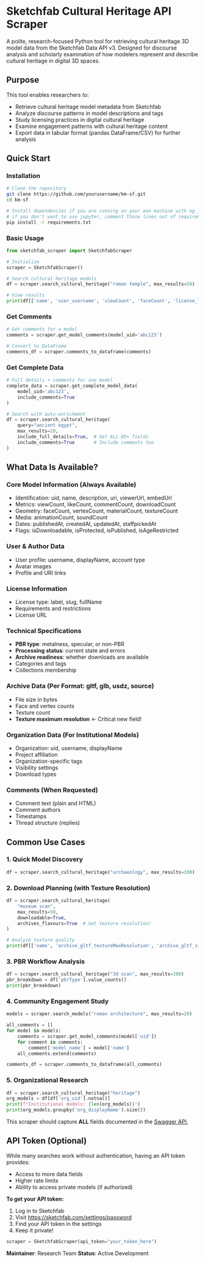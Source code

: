 # Sketchfab Cultural Heritage API Scraper

A polite, research-focused Python tool for retrieving cultural heritage 3D model data from the Sketchfab Data API v3. Designed for discourse analysis and scholarly examination of how modelers represent and describe cultural heritage in digital 3D spaces.

## Purpose

This tool enables researchers to:
- Retrieve cultural heritage model metadata from Sketchfab
- Analyze discourse patterns in model descriptions and tags
- Study licensing practices in digital cultural heritage
- Examine engagement patterns with cultural heritage content
- Export data in tabular format (pandas DataFrame/CSV) for further analysis

## Quick Start

### Installation

```bash
# Clone the repository
git clone https://github.com/yourusername/km-sf.git
cd km-sf

# Install dependencies if you are running on your own machine with eg jupyter;
# if you don't want to use jupyter, comment those lines out of requirements.txt first
pip install -r requirements.txt
```

### Basic Usage

```python
from sketchfab_scraper import SketchfabScraper

# Initialize
scraper = SketchfabScraper()

# Search cultural heritage models
df = scraper.search_cultural_heritage("roman temple", max_results=50)

# View results
print(df[['name', 'user_username', 'viewCount', 'faceCount', 'license_label']])
```

### Get Comments

```python
# Get comments for a model
comments = scraper.get_model_comments(model_uid='abc123')

# Convert to DataFrame
comments_df = scraper.comments_to_dataframe(comments)
```

### Get Complete Data

```python
# Full details + comments for one model
complete_data = scraper.get_complete_model_data(
    model_uid='abc123',
    include_comments=True
)

# Search with auto-enrichment
df = scraper.search_cultural_heritage(
    query="ancient egypt",
    max_results=20,
    include_full_details=True,  # Get ALL 85+ fields
    include_comments=True       # Include comments too
)
```

## What Data Is Available?

### Core Model Information (Always Available)
- Identification: uid, name, description, uri, viewerUrl, embedUrl
- Metrics: viewCount, likeCount, commentCount, downloadCount
- Geometry: faceCount, vertexCount, materialCount, textureCount
- Media: animationCount, soundCount
- Dates: publishedAt, createdAt, updatedAt, staffpickedAt
- Flags: isDownloadable, isProtected, isPublished, isAgeRestricted

### User & Author Data
- User profile: username, displayName, account type
- Avatar images
- Profile and URI links

### License Information
- License type: label, slug, fullName
- Requirements and restrictions
- License URL

### Technical Specifications
- **PBR type**: metalness, specular, or non-PBR
- **Processing status**: current state and errors
- **Archive readiness**: whether downloads are available
- Categories and tags
- Collections membership

### Archive Data (Per Format: gltf, glb, usdz, source)
- File size in bytes
- Face and vertex counts
- Texture count
- **Texture maximum resolution** ← Critical new field!

### Organization Data (For Institutional Models)
- Organization: uid, username, displayName
- Project affiliation
- Organization-specific tags
- Visibility settings
- Download types

### Comments (When Requested)
- Comment text (plain and HTML)
- Comment authors
- Timestamps
- Thread structure (replies)

## Common Use Cases

### 1. Quick Model Discovery
```python
df = scraper.search_cultural_heritage("archaeology", max_results=100)
```

### 2. Download Planning (with Texture Resolution)
```python
df = scraper.search_cultural_heritage(
    "museum scan",
    max_results=50,
    downloadable=True,
    archives_flavours=True  # Get texture resolution!
)

# Analyze texture quality
print(df[['name', 'archive_gltf_textureMaxResolution', 'archive_gltf_size']])
```

### 3. PBR Workflow Analysis
```python
df = scraper.search_cultural_heritage("3d scan", max_results=200)
pbr_breakdown = df['pbrType'].value_counts()
print(pbr_breakdown)
```

### 4. Community Engagement Study
```python
models = scraper.search_models("roman architecture", max_results=20)

all_comments = []
for model in models:
    comments = scraper.get_model_comments(model['uid'])
    for comment in comments:
        comment['model_name'] = model['name']
    all_comments.extend(comments)

comments_df = scraper.comments_to_dataframe(all_comments)
```

### 5. Organizational Research
```python
df = scraper.search_cultural_heritage("heritage")
org_models = df[df['org_uid'].notna()]
print(f"Institutional models: {len(org_models)}")
print(org_models.groupby('org_displayName').size())
```

This scraper should capture **ALL** fields documented in the [Swagger API](https://docs.sketchfab.com/data-api/v3/index.html),

## API Token (Optional)

While many searches work without authentication, having an API token provides:
- Access to more data fields
- Higher rate limits
- Ability to access private models (if authorized)

**To get your API token:**
1. Log in to Sketchfab
2. Visit https://sketchfab.com/settings/password
3. Find your API token in the settings
4. Keep it private!

```python
scraper = SketchfabScraper(api_token="your_token_here")
```




**Maintainer**: Research Team
**Status**: Active Development
